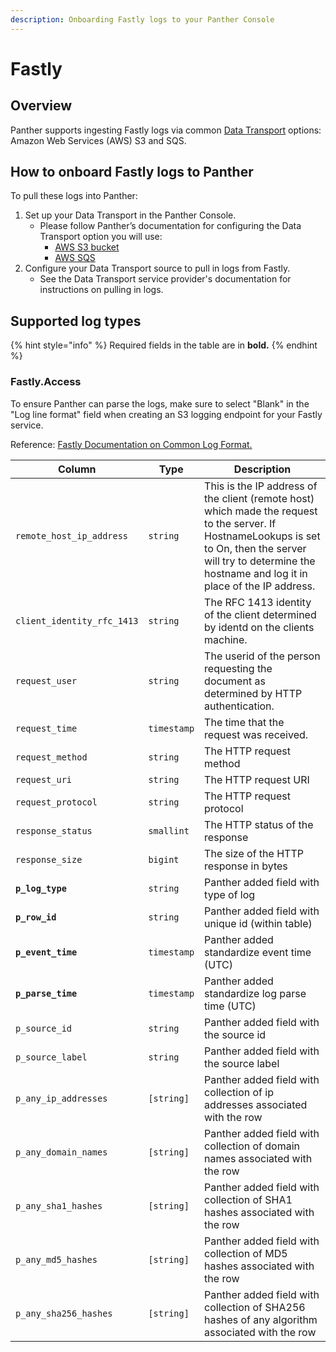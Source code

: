 ```yaml
---
description: Onboarding Fastly logs to your Panther Console
---
```


# Fastly

## Overview

Panther supports ingesting Fastly logs via common [Data Transport](https://docs.panther.com/data-onboarding/data-transports) options: Amazon Web Services (AWS) S3 and SQS.

## How to onboard Fastly logs to Panther

To pull these logs into Panther:

1. Set up your Data Transport in the Panther Console.
   * Please follow Panther’s documentation for configuring the Data Transport option you will use:
     * [AWS S3 bucket](https://docs.panther.com/data-onboarding/data-transports/s3)
     * [AWS SQS](https://docs.panther.com/data-onboarding/data-transports/sqs)
2. Configure your Data Transport source to pull in logs from Fastly.
   * See the Data Transport service provider's documentation for instructions on pulling in logs.

## Supported log types

{% hint style="info" %}
Required fields in the table are in **bold.**
{% endhint %}

### Fastly.Access

To ensure Panther can parse the logs, make sure to select "Blank" in the "Log line format" field when creating an S3 logging endpoint for your Fastly service.&#x20;

Reference: [Fastly Documentation on Common Log Format. ](https://docs.fastly.com/en/guides/useful-log-formats#common-log-format-clf)

| Column                     | Type        | Description                                                                                                                                                                                                         |
| -------------------------- | ----------- | ------------------------------------------------------------------------------------------------------------------------------------------------------------------------------------------------------------------- |
| `remote_host_ip_address`   | `string`    | This is the IP address of the client (remote host) which made the request to the server. If HostnameLookups is set to On, then the server will try to determine the hostname and log it in place of the IP address. |
| `client_identity_rfc_1413` | `string`    | The RFC 1413 identity of the client determined by identd on the clients machine.                                                                                                                                    |
| `request_user`             | `string`    | The userid of the person requesting the document as determined by HTTP authentication.                                                                                                                              |
| `request_time`             | `timestamp` | The time that the request was received.                                                                                                                                                                             |
| `request_method`           | `string`    | The HTTP request method                                                                                                                                                                                             |
| `request_uri`              | `string`    | The HTTP request URI                                                                                                                                                                                                |
| `request_protocol`         | `string`    | The HTTP request protocol                                                                                                                                                                                           |
| `response_status`          | `smallint`  | The HTTP status of the response                                                                                                                                                                                     |
| `response_size`            | `bigint`    | The size of the HTTP response in bytes                                                                                                                                                                              |
| **`p_log_type`**           | `string`    | Panther added field with type of log                                                                                                                                                                                |
| **`p_row_id`**             | `string`    | Panther added field with unique id (within table)                                                                                                                                                                   |
| **`p_event_time`**         | `timestamp` | Panther added standardize event time (UTC)                                                                                                                                                                          |
| **`p_parse_time`**         | `timestamp` | Panther added standardize log parse time (UTC)                                                                                                                                                                      |
| `p_source_id`              | `string`    | Panther added field with the source id                                                                                                                                                                              |
| `p_source_label`           | `string`    | Panther added field with the source label                                                                                                                                                                           |
| `p_any_ip_addresses`       | `[string]`  | Panther added field with collection of ip addresses associated with the row                                                                                                                                         |
| `p_any_domain_names`       | `[string]`  | Panther added field with collection of domain names associated with the row                                                                                                                                         |
| `p_any_sha1_hashes`        | `[string]`  | Panther added field with collection of SHA1 hashes associated with the row                                                                                                                                          |
| `p_any_md5_hashes`         | `[string]`  | Panther added field with collection of MD5 hashes associated with the row                                                                                                                                           |
| `p_any_sha256_hashes`      | `[string]`  | Panther added field with collection of SHA256 hashes of any algorithm associated with the row                                                                                                                       |
